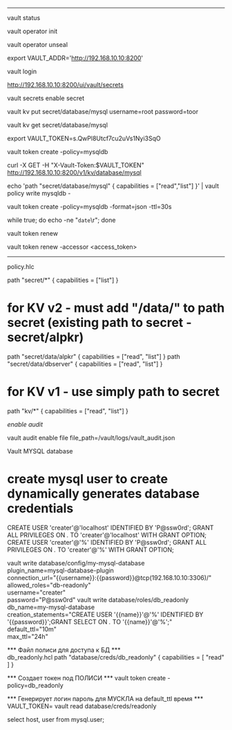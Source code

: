 ************************************************************************
vault status

vault operator init

vault operator unseal

export VAULT_ADDR='http://192.168.10.10:8200'

vault login

http://192.168.10.10:8200/ui/vault/secrets

vault secrets enable secret

vault kv put secret/database/mysql username=root password=toor

vault kv get secret/database/mysql

export VAULT_TOKEN=s.QwPl8Utcf7cu2uVs1Nyi3SqO

vault token create -policy=mysqldb

curl -X GET -H "X-Vault-Token:$VAULT_TOKEN" http://192.168.10.10:8200/v1/kv/database/mysql

echo 'path "secret/database/mysql" { capabilities = ["read","list"] }' | vault policy write mysqldb -

vault token create -policy=mysqldb -format=json -ttl=30s

while true; do echo -ne "`date`\r"; done

vault token renew <token>

vault token renew -accessor <access_token>
***********************************************

policy.hlc

path "secret/*" {
  capabilities = ["list"]
}
# for KV v2 - must add "/data/" to path secret (existing path to secret - secret/alpkr)
path "secret/data/alpkr" {
  capabilities = ["read", "list"]
}
path "secret/data/dbserver" {
  capabilities = ["read", "list"]
}
# for KV v1 - use simply path to secret
path "kv/*" {
  capabilities = ["read", "list"]
}

*enable audit*

vault audit enable file file_path=/vault/logs/vault_audit.json


Vault MYSQL database 
# create mysql user to create dynamically generates database credentials
CREATE USER 'creater'@'localhost' IDENTIFIED BY 'P@ssw0rd';
GRANT ALL PRIVILEGES ON *.* TO 'creater'@'localhost' WITH GRANT OPTION;
CREATE USER 'creater'@'%' IDENTIFIED BY 'P@ssw0rd';
GRANT ALL PRIVILEGES ON *.* TO 'creater'@'%' WITH GRANT OPTION;

vault write database/config/my-mysql-database \
    plugin_name=mysql-database-plugin \
    connection_url="{{username}}:{{password}}@tcp(192.168.10.10:3306)/" \
    allowed_roles="db-readonly" \
    username="creater" \
    password="P@ssw0rd"
vault write database/roles/db_readonly \
    db_name=my-mysql-database \
    creation_statements="CREATE USER '{{name}}'@'%' IDENTIFIED BY '{{password}}';GRANT SELECT ON *.* TO '{{name}}'@'%';" \
    default_ttl="10m" \
    max_ttl="24h"
    
*** Файл полиси для доступа к БД ***    
db_readonly.hcl
path "database/creds/db_readonly" {
  capabilities = [ "read" ]
}

*** Создает токен под ПОЛИСИ ***
vault token create -policy=db_readonly

*** Генерирует логин пароль для МУСКЛА на default_ttl время ***
VAULT_TOKEN=<token of policy=db_readonly> vault read database/creds/readonly

select host, user from mysql.user;
